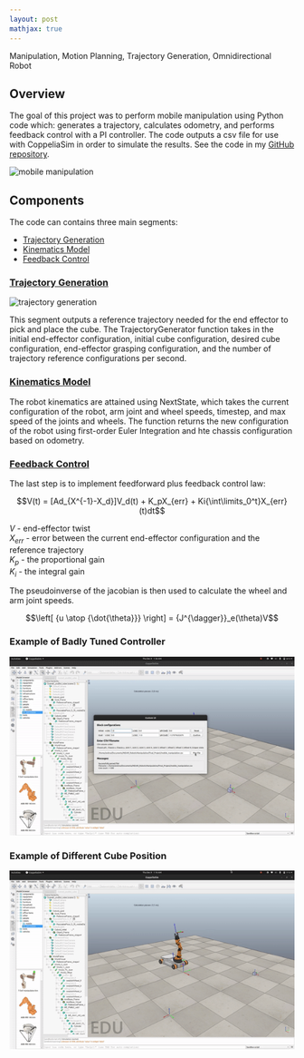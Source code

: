 ```yaml
---
layout: post
mathjax: true
---
```

Manipulation, Motion Planning, Trajectory Generation, Omnidirectional Robot

## Overview
The goal of this project was to perform mobile manipulation using Python code which: generates a trajectory, calculates odometry, and performs feedback control with a PI controller. The code outputs a csv file for use with CoppeliaSim in order to simulate the results. See the code in my [GitHub repository]().

![mobile manipulation](/files/mobile-manipulation/mobile-manipulation.gif)

## Components
The code can contains three main segments:
- [Trajectory Generation](#trajectory-generation)
- [Kinematics Model](#kinematics-model)
- [Feedback Control](#feedback-control)

### [Trajectory Generation](#trajectory-generation)

![trajectory generation](/files/mobile-manipulation/trajectory-generation.gif)

This segment outputs a reference trajectory needed for the end effector to pick and place the cube. The TrajectoryGenerator function takes in the initial end-effector configuration, initial cube configuration, desired cube configuration, end-effector grasping configuration, and the number of trajectory reference configurations per second.

### [Kinematics Model](#kinematics-model)

The robot kinematics are attained using NextState, which takes the current configuration of the robot, arm joint and wheel speeds, timestep, and max speed of the joints and wheels. The function returns the new configuration of the robot using first-order Euler Integration and hte chassis configuration based on odometry. 

### [Feedback Control](#feedback-control)
The last step is to implement feedforward plus feedback control law:

$$V(t) = [Ad_{X^{-1}-X_d}]V_d(t) + K_pX_{err} + Ki{\int\limits_0^t}X_{err}(t)dt$$

$V$ - end-effector twist\
$X_{err}$ - error between the current end-effector configuration and the reference trajectory\
$K_{p}$ - the proportional gain\
$K_{i}$ - the integral gain

The pseudoinverse of the jacobian is then used to calculate the wheel and arm joint speeds. 

$$\left[ {u \atop {\dot{\theta}}} \right] = {J^{\dagger}}_e(\theta)V$$

### Example of Badly Tuned Controller
![overshoot](/files/mobile-manipulation/overshoot.gif)

### Example of Different Cube Position
![new task](/files/mobile-manipulation/new-task.gif)
